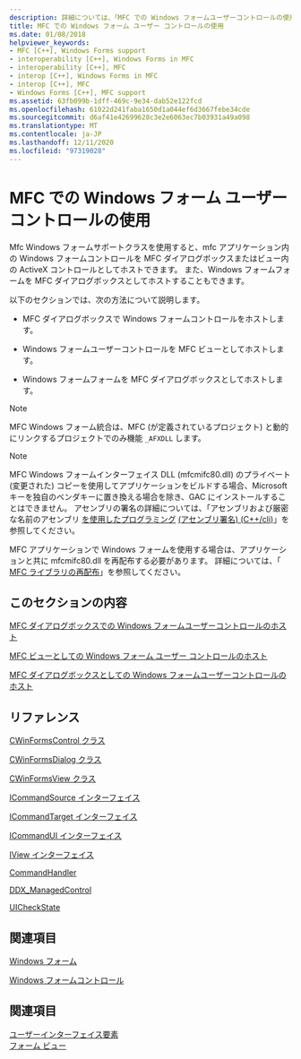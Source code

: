 ```yaml
---
description: 詳細については、「MFC での Windows フォームユーザーコントロールの使用」を参照してください。
title: MFC での Windows フォーム ユーザー コントロールの使用
ms.date: 01/08/2018
helpviewer_keywords:
- MFC [C++], Windows Forms support
- interoperability [C++], Windows Forms in MFC
- interoperability [C++], MFC
- interop [C++], Windows Forms in MFC
- interop [C++], MFC
- Windows Forms [C++], MFC support
ms.assetid: 63fb099b-1dff-469c-9e34-dab52e122fcd
ms.openlocfilehash: 61022d241faba1650d1a044ef6d3667febe34cde
ms.sourcegitcommit: d6af41e42699628c3e2e6063ec7b03931a49a098
ms.translationtype: MT
ms.contentlocale: ja-JP
ms.lasthandoff: 12/11/2020
ms.locfileid: "97319028"
---
```

# <a name="using-a-windows-form-user-control-in-mfc"></a>MFC での Windows フォーム ユーザー コントロールの使用

Mfc Windows フォームサポートクラスを使用すると、mfc アプリケーション内の Windows フォームコントロールを MFC ダイアログボックスまたはビュー内の ActiveX コントロールとしてホストできます。 また、Windows フォームフォームを MFC ダイアログボックスとしてホストすることもできます。

以下のセクションでは、次の方法について説明します。

- MFC ダイアログボックスで Windows フォームコントロールをホストします。

- Windows フォームユーザーコントロールを MFC ビューとしてホストします。

- Windows フォームフォームを MFC ダイアログボックスとしてホストします。

> [!NOTE]
> MFC Windows フォーム統合は、MFC (が定義されているプロジェクト) と動的にリンクするプロジェクトでのみ機能 `_AFXDLL` します。

> [!NOTE]
> MFC Windows フォームインターフェイス DLL (mfcmifc80.dll) のプライベート (変更された) コピーを使用してアプリケーションをビルドする場合、Microsoft キーを独自のベンダキーに置き換える場合を除き、GAC にインストールすることはできません。 アセンブリの署名の詳細については、「アセンブリおよび厳密な名前のアセンブリ [を使用したプログラミング](/dotnet/framework/app-domains/programming-with-assemblies) [(アセンブリ署名) (C++/cli)](../dotnet/strong-name-assemblies-assembly-signing-cpp-cli.md)」を参照してください。

MFC アプリケーションで Windows フォームを使用する場合は、アプリケーションと共に mfcmifc80.dll を再配布する必要があります。 詳細については、「 [MFC ライブラリの再配布](../windows/redistributing-the-mfc-library.md)」を参照してください。

## <a name="in-this-section"></a>このセクションの内容

[MFC ダイアログボックスでの Windows フォームユーザーコントロールのホスト](../dotnet/hosting-a-windows-form-user-control-in-an-mfc-dialog-box.md)

[MFC ビューとしての Windows フォーム ユーザー コントロールのホスト](../dotnet/hosting-a-windows-forms-user-control-as-an-mfc-view.md)

[MFC ダイアログボックスとしての Windows フォームユーザーコントロールのホスト](../dotnet/hosting-a-windows-form-user-control-as-an-mfc-dialog-box.md)

## <a name="reference"></a>リファレンス

[CWinFormsControl クラス](../mfc/reference/cwinformscontrol-class.md)

[CWinFormsDialog クラス](../mfc/reference/cwinformsdialog-class.md)

[CWinFormsView クラス](../mfc/reference/cwinformsview-class.md)

[ICommandSource インターフェイス](../mfc/reference/icommandsource-interface.md)

[ICommandTarget インターフェイス](../mfc/reference/icommandtarget-interface.md)

[ICommandUI インターフェイス](../mfc/reference/icommandui-interface.md)

[IView インターフェイス](../mfc/reference/iview-interface.md)

[CommandHandler](../atl/commandhandler.md)

[DDX_ManagedControl](../mfc/reference/standard-dialog-data-exchange-routines.md#ddx_managedcontrol)

[UICheckState](../mfc/reference/uicheckstate-enumeration.md)

## <a name="related-sections"></a>関連項目

[Windows フォーム](/dotnet/framework/winforms/index)

[Windows フォームコントロール](/dotnet/framework/winforms/controls/index)

## <a name="see-also"></a>関連項目

[ユーザーインターフェイス要素](../mfc/user-interface-elements-mfc.md)<br/>
[フォーム ビュー](../mfc/form-views-mfc.md)
